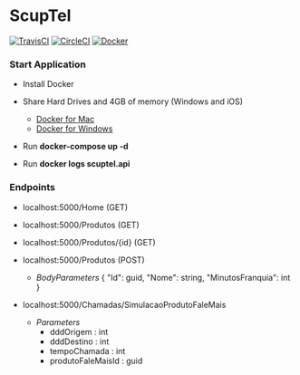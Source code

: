 # ScupTel
[![TravisCI](https://travis-ci.org/hdrezei/scuptel.svg?branch=master)](https://travis-ci.org/hdrezei/scuptel)
[![CircleCI](https://circleci.com/gh/hdrezei/scuptel.svg?style=shield)](https://circleci.com/gh/hdrezei/scuptel)
[![Docker](https://img.shields.io/docker/automated/jrottenberg/ffmpeg.svg)](https://www.docker.com/community-edition)

### Start Application
* Install Docker

* Share Hard Drives and 4GB of memory (Windows and iOS)
  - [Docker for Mac](https://docs.docker.com/docker-for-mac/)
  - [Docker for Windows](https://docs.docker.com/docker-for-windows/)
  
* Run **docker-compose up -d**
* Run **docker logs scuptel.api**

### Endpoints
* localhost:5000/Home (GET)

* localhost:5000/Produtos (GET)

* localhost:5000/Produtos/{id} (GET)

* localhost:5000/Produtos (POST)
  - *BodyParameters*
      { "Id": guid, "Nome": string, "MinutosFranquia": int }
      
* localhost:5000/Chamadas/SimulacaoProdutoFaleMais
  - *Parameters*
      - dddOrigem : int
      - dddDestino : int
      - tempoChamada : int
      - produtoFaleMaisId : guid
